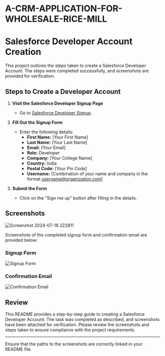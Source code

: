 # A-CRM-APPLICATION-FOR-WHOLESALE-RICE-MILL
# Salesforce Developer Account Creation

This project outlines the steps taken to create a Salesforce Developer Account. The steps were completed successfully, and screenshots are provided for verification.

## Steps to Create a Developer Account

1. **Visit the Salesforce Developer Signup Page**
   - Go to [Salesforce Developer Signup](https://developer.salesforce.com/signup).

2. **Fill Out the Signup Form**
   - Enter the following details:
     - **First Name:** [Your First Name]
     - **Last Name:** [Your Last Name]
     - **Email:** [Your Email]
     - **Role:** Developer
     - **Company:** [Your College Name]
     - **Country:** India
     - **Postal Code:** [Your Pin Code]
     - **Username:** [Combination of your name and company in the format username@organization.com]
   
3. **Submit the Form**
   - Click on the "Sign me up" button after filling in the details.

## Screenshots
![Screenshot 2024-07-18 222811](https://github.com/user-attachments/assets/b8da262d-27b5-4b13-ad7e-95b7ef3d3c68)


Screenshots of the completed signup form and confirmation email are provided below:

### Signup Form
![Signup Form](path/to/signup_form_screenshot.png)

### Confirmation Email
![Confirmation Email](path/to/confirmation_email_screenshot.png)

## Review

This README provides a step-by-step guide to creating a Salesforce Developer Account. The task was completed as described, and screenshots have been attached for verification. Please review the screenshots and steps taken to ensure compliance with the project requirements.

---

Ensure that the paths to the screenshots are correctly linked in your README file.
